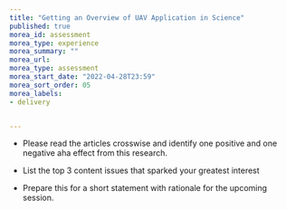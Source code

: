 ```yaml
---
title: "Getting an Overview of UAV Application in Science"
published: true
morea_id: assessment
morea_type: experience
morea_summary: ""
morea_url: 
morea_type: assessment
morea_start_date: "2022-04-28T23:59"
morea_sort_order: 05
morea_labels:
- delivery


---
```


* Please read the articles crosswise and identify one positive and one negative aha effect from this research.

* List the top 3 content issues that sparked your greatest interest

* Prepare this for a short statement with rationale for the upcoming session.